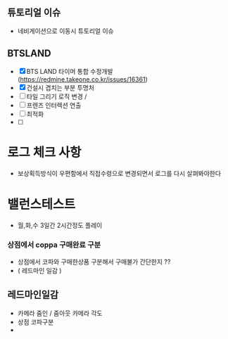 
## 튜토리얼 이슈
 - 네비게이션으로 이동시 튜토리얼 이슈


## BTSLAND
- [x] BTS LAND 타이머 통합 수정개발 (https://redmine.takeone.co.kr/issues/16361)
- [x] 건설시 겹치는 부분 투명처
- [ ] 타일 그리기 로직 변경 /
- [ ] 프렌즈 인터렉션 연출
- [ ] 최적화
- [ ] 


# 로그 체크 사항
- 보상획득방식이 우편함에서 직접수령으로 변경되면서 로그를 다시 살펴봐야한다


# 밸런스테스트
- 월,화,수 3일간 2시간정도 플레이 




### 상점에서 coppa 구매완료 구분
- 상점에서 코파와 구매한상품 구분해서 구매불가 간단한지 ??
- ( 레드마인 일감 )



## 레드마인일감
- 카메라 줌인 / 줌아웃 카메라 각도
- 상점 코파구분
- 
